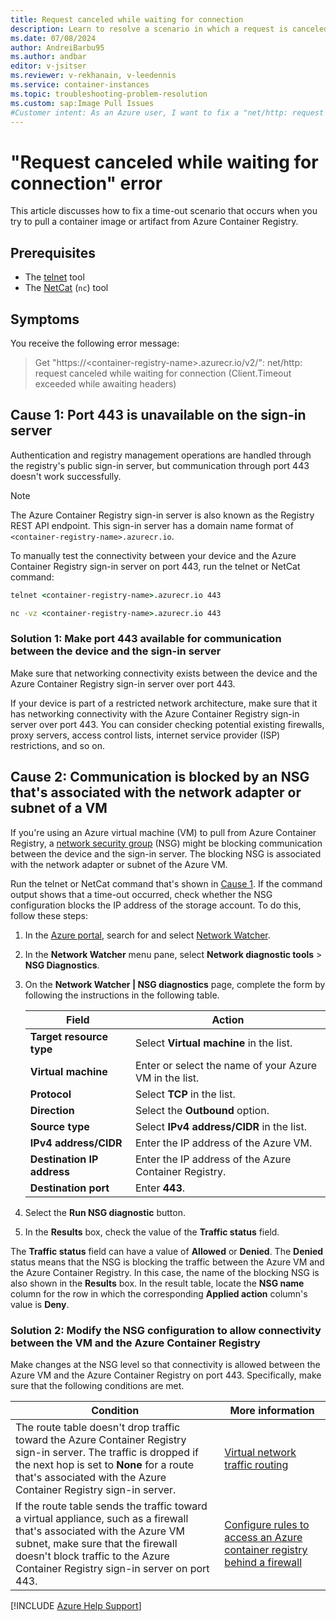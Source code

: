 ```yaml
---
title: Request canceled while waiting for connection
description: Learn to resolve a scenario in which a request is canceled while waiting for a connection when you pull an image or artifact from Azure Container Registry.
ms.date: 07/08/2024
author: AndreiBarbu95
ms.author: andbar
editor: v-jsitser
ms.reviewer: v-rekhanain, v-leedennis
ms.service: container-instances
ms.topic: troubleshooting-problem-resolution
ms.custom: sap:Image Pull Issues
#Customer intent: As an Azure user, I want to fix a "net/http: request canceled while waiting for connection (Client.Timeout exceeded while awaiting headers)" error so that I can successfully pull a container image or artifact from Azure Container Registry.
---
```

# "Request canceled while waiting for connection" error

This article discusses how to fix a time-out scenario that occurs when you try to pull a container image or artifact from Azure Container Registry.

## Prerequisites

- The [telnet](/windows-server/administration/windows-commands/telnet) tool
- The [NetCat](https://linux.die.net/man/1/nc) (`nc`) tool

## Symptoms

You receive the following error message:

> Get "https\://\<container-registry-name>.azurecr.io/v2/": net/http: request canceled while waiting for connection (Client.Timeout exceeded while awaiting headers)

## Cause 1: Port 443 is unavailable on the sign-in server

Authentication and registry management operations are handled through the registry's public sign-in server, but communication through port 443 doesn't work successfully.

> [!NOTE]
> The Azure Container Registry sign-in server is also known as the Registry REST API endpoint. This sign-in server has a domain name format of `<container-registry-name>.azurecr.io`.

To manually test the connectivity between your device and the Azure Container Registry sign-in server on port 443, run the telnet or NetCat command:

```cmd
telnet <container-registry-name>.azurecr.io 443
```

```cmd
nc -vz <container-registry-name>.azurecr.io 443
```

### Solution 1: Make port 443 available for communication between the device and the sign-in server

Make sure that networking connectivity exists between the device and the Azure Container Registry sign-in server over port 443.

If your device is part of a restricted network architecture, make sure that it has networking connectivity with the Azure Container Registry sign-in server over port 443. You can consider checking potential existing firewalls, proxy servers, access control lists, internet service provider (ISP) restrictions, and so on.

## Cause 2: Communication is blocked by an NSG that's associated with the network adapter or subnet of a VM

If you're using an Azure virtual machine (VM) to pull from Azure Container Registry, a [network security group](/azure/virtual-network/network-security-groups-overview) (NSG) might be blocking communication between the device and the sign-in server. The blocking NSG is associated with the network adapter or subnet of the Azure VM.

Run the telnet or NetCat command that's shown in [Cause 1](#cause-1-port-443-is-unavailable-on-the-sign-in-server). If the command output shows that a time-out occurred, check whether the NSG configuration blocks the IP address of the storage account. To do this, follow these steps:

1. In the [Azure portal](https://portal.azure.com), search for and select [Network Watcher](/azure/network-watcher/network-watcher-overview).
1. In the **Network Watcher** menu pane, select **Network diagnostic tools** > **NSG Diagnostics**.
1. On the **Network Watcher | NSG diagnostics** page, complete the form by following the instructions in the following table.

   | Field                      | Action                                                          |
   |----------------------------|-----------------------------------------------------------------|
   | **Target resource type**   | Select **Virtual machine** in the list.                         |
   | **Virtual machine**        | Enter or select the name of your Azure VM in the list.          |
   | **Protocol**               | Select **TCP** in the list.                                     |
   | **Direction**              | Select the **Outbound** option.                                 |
   | **Source type**            | Select **IPv4 address/CIDR** in the list.                       |
   | **IPv4 address/CIDR**      | Enter the IP address of the Azure VM.                           |
   | **Destination IP address** | Enter the IP address of the Azure Container Registry.           |
   | **Destination port**       | Enter **443**.                                                  |

1. Select the **Run NSG diagnostic** button.
1. In the **Results** box, check the value of the **Traffic status** field.

The **Traffic status** field can have a value of **Allowed** or **Denied**. The **Denied** status means that the NSG is blocking the traffic between the Azure VM and the Azure Container Registry. In this case, the name of the blocking NSG is also shown in the **Results** box. In the result table, locate the **NSG name** column for the row in which the corresponding **Applied action** column's value is **Deny**.

### Solution 2: Modify the NSG configuration to allow connectivity between the VM and the Azure Container Registry

Make changes at the NSG level so that connectivity is allowed between the Azure VM and the Azure Container Registry on port 443. Specifically, make sure that the following conditions are met.

| Condition | More information |
|--|--|
| The route table doesn't drop traffic toward the Azure Container Registry sign-in server. The traffic is dropped if the next hop is set to **None** for a route that's associated with the Azure Container Registry sign-in server. | [Virtual network traffic routing](/azure/virtual-network/virtual-networks-udr-overview) |
| If the route table sends the traffic toward a virtual appliance, such as a firewall that's associated with the Azure VM subnet, make sure that the firewall doesn't block traffic to the Azure Container Registry sign-in server on port 443. | [Configure rules to access an Azure container registry behind a firewall](/azure/container-registry/container-registry-firewall-access-rules) |

[!INCLUDE [Azure Help Support](../../includes/azure-help-support.md)]
